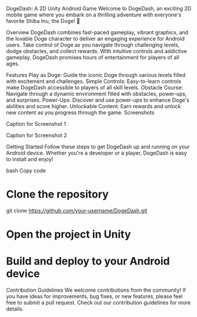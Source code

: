 DogeDash: A 2D Unity Android Game
Welcome to DogeDash, an exciting 2D mobile game where you embark on a thrilling adventure with everyone's favorite Shiba Inu, the Doge! 🚀

Overview
DogeDash combines fast-paced gameplay, vibrant graphics, and the lovable Doge character to deliver an engaging experience for Android users. Take control of Doge as you navigate through challenging levels, dodge obstacles, and collect rewards. With intuitive controls and addictive gameplay, DogeDash promises hours of entertainment for players of all ages.

Features
Play as Doge: Guide the iconic Doge through various levels filled with excitement and challenges.
Simple Controls: Easy-to-learn controls make DogeDash accessible to players of all skill levels.
Obstacle Course: Navigate through a dynamic environment filled with obstacles, power-ups, and surprises.
Power-Ups: Discover and use power-ups to enhance Doge's abilities and score higher.
Unlockable Content: Earn rewards and unlock new content as you progress through the game.
Screenshots

Caption for Screenshot 1


Caption for Screenshot 2

Getting Started
Follow these steps to get DogeDash up and running on your Android device. Whether you're a developer or a player, DogeDash is easy to install and enjoy!

bash
Copy code
# Clone the repository
git clone https://github.com/your-username/DogeDash.git

# Open the project in Unity
# Build and deploy to your Android device
Contribution Guidelines
We welcome contributions from the community! If you have ideas for improvements, bug fixes, or new features, please feel free to submit a pull request. Check out our contribution guidelines for more details.
